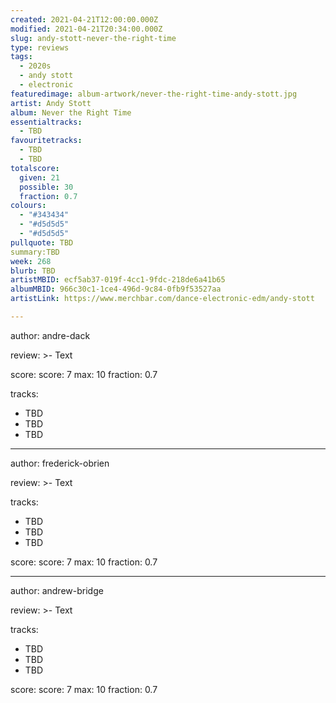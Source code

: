 ```yaml
---
created: 2021-04-21T12:00:00.000Z
modified: 2021-04-21T20:34:00.000Z
slug: andy-stott-never-the-right-time
type: reviews
tags:
  - 2020s
  - andy stott
  - electronic
featuredimage: album-artwork/never-the-right-time-andy-stott.jpg
artist: Andy Stott
album: Never the Right Time
essentialtracks:
  - TBD
favouritetracks:
  - TBD
  - TBD
totalscore:
  given: 21
  possible: 30
  fraction: 0.7
colours:
  - "#343434"
  - "#d5d5d5"
  - "#d5d5d5"
pullquote: TBD
summary:TBD
week: 268
blurb: TBD
artistMBID: ecf5ab37-019f-4cc1-9fdc-218de6a41b65
albumMBID: 966c30c1-1ce4-496d-9c84-0fb9f53527aa
artistLink: https://www.merchbar.com/dance-electronic-edm/andy-stott

---
```


author: andre-dack

review: >-
  Text

score:
  score: 7
  max: 10
  fraction: 0.7

tracks:
  - TBD
  - TBD
  - TBD

---

author: frederick-obrien

review: >-
  Text

tracks:
  - TBD
  - TBD
  - TBD

score:
  score: 7
  max: 10
  fraction: 0.7

---

author: andrew-bridge

review: >-
  Text

tracks:
  - TBD
  - TBD
  - TBD

score:
  score: 7
  max: 10
  fraction: 0.7
